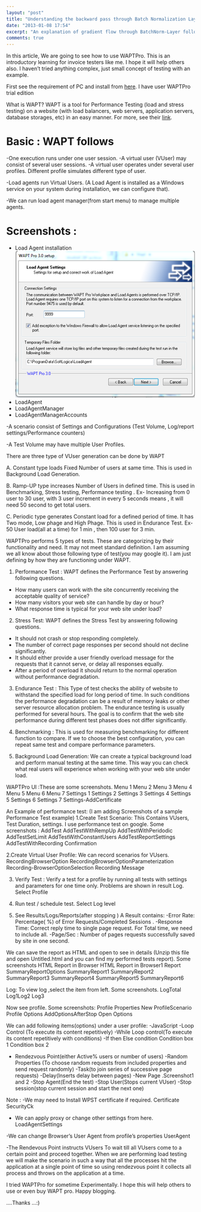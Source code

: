 ```yaml
---
layout: "post"
title: "Understanding the backward pass through Batch Normalization Layer"
date: "2013-01-08 17:54"
excerpt: "An explanation of gradient flow through BatchNorm-Layer following the circuit representation learned in Standfords class CS231n."
comments: true
---
```



In this article, We are going to see how to use WAPTPro. This is an introductory learning for invoice testers like me. I hope it will help others also. I haven’t tried anything complex, just small concept of testing with an example. 

First see the requirement of PC and install from [here](http://www.loadtestingtool.com/download.shtml). I have user WAPTPro trial edition 

What is WAPT? WAPT is a tool for Performance Testing (load and stress testing) on a website (with load balancers, web servers, application servers, database storages, etc) in an easy manner. For more, see their [link](http://www.loadtestingtool.com/).

# Basic : WAPT follows
-One execution runs under one user session.
-A virtual user (VUser) may consist of several user sessions.
-A virtual user operates under several user profiles. Different profile simulates different type of user. 

-Load agents run Virtual Users. (A Load Agent is installed as a Windows service on your system during installation, we can configure that).

-We can run load agent manager(from start menu) to manage multiple agents.

# Screenshots :  
- Load Agent installation
![LoadAgentinstallation](../images/wapt/Load_Agent_installation.png)
- LoadAgent
- LoadAgentManager
- LoadAgentManagerAccounts

-A scenario consist of Settings and Configurations (Test Volume, Log/report settings/Performance counters)

-A Test Volume may have multiple User Profiles.

There are three type of VUser generation can be done by WAPT

 A. Constant type loads Fixed Number of users at same time. This is used in Background Load Generation.

B. Ramp-UP type increases Number of Users in defined time. This is used in Benchmarking, Stress testing, Performance testing . Ex- Increasing from 0 user to 30 user, with 3 user increment in every 5 seconds means , it will need 50 second to get total users.

C. Periodic type generates Constant load for a defined period of time. It has Two mode, Low phage and High Phage. This is used in Endurance Test. Ex- 50 User load(all at a time) for 1 min , then 100 user for 3 min.

WAPTPro performs 5 types of tests. These are categorizing by their functionality and need. It may not meet standard definition. I am assuming we all know about those following type of test(you may google it). I am just defining by how they are functioning under WAPT.

1. Performance Test : WAPT defines the Performance Test by answering following questions. 
 - How many users can work with the site concurrently receiving the acceptable quality of service?
 - How many visitors your web site can handle by day or hour?
 - What response time is typical for your web site under load?

2. Stress Test: WAPT defines the Stress Test by answering following questions. 
- It should not crash or stop responding completely.
- The number of correct page responses per second should not decline significantly.
- It should either provide a user friendly overload message for the requests that it cannot serve, or delay all responses equally.
- After a period of overload it should return to the normal operation without performance degradation.

3. Endurance Test : This Type of test checks the ability of website to withstand the specified load for long period of time. In such conditions the performance degradation can be a result of memory leaks or other server resource allocation problem. The endurance testing is usually performed for several hours. The goal is to confirm that the web site performance during different test phases does not differ significantly.

4. Benchmarking : This is used for measuring benchmarking for different function to compare. If we to choose the best configuration, you can repeat same test and compare performance parameters.

5. Background Load Generation: We can create a typical background load and perform manual testing at the same time. This way you can check what real users will experience when working with your web site under load.

WAPTPro UI :These are some screenshots. 
Menu 1
Menu 2
Menu 3
Menu 4
Menu 5
Menu 6
Menu 7
Settings 1
Settings 2
Settings 3
Settings 4
Settings 5
Settings 6
Settings 7
Settings-AddCertificate

An Example of performance test: (I am adding Screenshots of a sample Performance Test example)
1.Create Test Scenario: This Contains VUsers, Test Duration, settings.
I use performance test on google. Some screenshots : 
AddTest
AddTestWithRempUp
AddTestWithPeridodic
AddTestSetLimit
AddTestWithConstantUsers
AddTestReportSettings
AddTestWithRecording Confirmation

2.Create Virtual User Profile: We can record scenarios for VUsers.
RecordingBrowserOption
RecordingBrowserOptionParameterization
Recording-BrowserOptionSelection
Recording Message

3. Verify Test : Verify a test for a profile by running all tests with settings and parameters for one time only. Problems are shown in result Log. 
Select Profile

4. Run test / schedule test. 
Select Log level

5. See Results/Logs/Reports(after stopping )
 A Result contains: 
-Error Rate: Percentage( %) of Error Requests/Completed Sessions .
-Response Time:  Correct reply time to single page request. For Total time, we need to include all. 
-Page/Sec : Number of pages requests successfully saved by site in one second.

We can save the report as HTML and open to see in details (Unzip this file and open Untitled.html and you can find my performed tests report). Some screenshots 
HTML Report in Browser
HTML Report in Browser1
Report
SummaryReportOptions
SummaryReport1
SummaryReport2
SummaryReport3
SummaryReport4
SummaryReport5
SummaryReport6

Log: To view log ,select the item from left. Some screenshots. 
LogTotal
Log1Log2
Log3

Now see profile. Some screenshots: 
Profile Properties
New ProfileScenario
Profile Options
AddOptionsAfterStop
Open Options

We can add following items(options) under a user profile: 
-JavaScript
-Loop Control (To execute its content repetitively)
-While Loop control(To execute its content repetitively with conditions)
-If then Else condition
Condition box 1
Condition box 2
- Rendezvous Point(either Active% users or number of users)
-Random Properties (To choose random requests from included properties and send request randomly) 
-Task(to join series of successive page requests)
-Delay(Inserts delay between pages)
-New Page .Screenshot1 and 2
-Stop Agent(End the test)
-Stop User(Stops current VUser)
-Stop session(stop current session and start the next one)

Note : 
-We may need to Install WPST certificate if required.
Certificate
SecurityCk

- We can apply proxy or change other settings from here. 
LoadAgentSettings

-We can change Browser’s User Agent from profile’s properties 
UserAgent

-The Rendevous Point instructs VUsers To wait till all VUsers come to a certain point and proceed together. When we are performing load testing we will make the scenario in such a way that all the processes hit the application at a single point of time so using rendezvous point it collects all process and throws on the application at a time. 

I tried WAPTPro for sometime Experimentally. I hope this will help others to use or even buy WAPT pro. Happy blogging.

….Thanks …:)